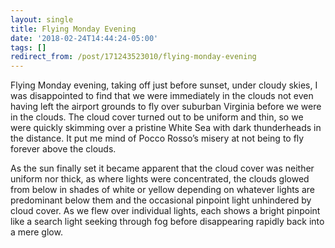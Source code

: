 ```yaml
---
layout: single
title: Flying Monday Evening
date: '2018-02-24T14:44:24-05:00'
tags: []
redirect_from: /post/171243523010/flying-monday-evening
---
```

<p>Flying Monday evening, taking off just before sunset, under cloudy skies, I was disappointed to find that we were immediately in the clouds not even having left the airport grounds to fly over suburban Virginia before we were in the clouds. The cloud cover turned out to be uniform and thin, so we were quickly skimming over a pristine White Sea with dark thunderheads in the distance. It put me mind of Pocco Rosso’s misery at not being to fly forever above the clouds.</p>

<p>As the sun finally set it became apparent that the cloud cover was neither uniform nor thick, as where lights were concentrated, the clouds glowed from below in shades of white or yellow depending on whatever lights are predominant below them and the occasional pinpoint light unhindered by cloud cover. As we flew over individual lights, each shows a bright pinpoint like a search light seeking through fog before disappearing rapidly back into a mere glow.</p>
